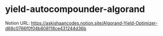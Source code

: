 # yield-autocompounder-algorand
Notion URL: https://askishaancodes.notion.site/Algorand-Yield-Optimizer-d68c0766f0f04b808118ce431244d36b
